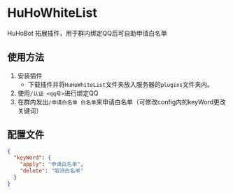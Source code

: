 # HuHoWhiteList
HuHoBot 拓展插件，用于群内绑定QQ后可自助申请白名单

##  使用方法
1. 安装插件
    - 下载插件并将`HuHoWhiteList`文件夹放入服务器的`plugins`文件夹内。
2. 使用`/认证 <qq号>`进行绑定QQ
3. 在群内发出`/申请白名单 白名单`来申请白名单（可修改config内的keyWord更改关键词）

## 配置文件
```json
{
  "keyWord": {
    "apply": "申请白名单",
    "delete": "取消白名单"
  }
}
```